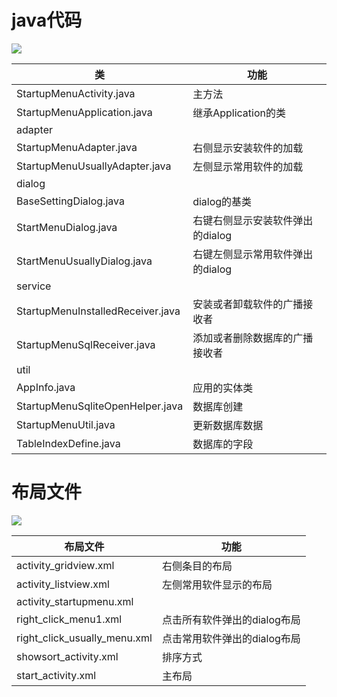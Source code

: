 # java代码
![](https://github.com/openthos/systemui-analysis/blob/master/LJH/design/startupmenu_code.png)

|类|功能|
|---|---|
|StartupMenuActivity.java|主方法|
|StartupMenuApplication.java|继承Application的类|
|adapter||
|StartupMenuAdapter.java|右侧显示安装软件的加载|
|StartupMenuUsuallyAdapter.java|左侧显示常用软件的加载|
|dialog||
|BaseSettingDialog.java|dialog的基类|
|StartMenuDialog.java|右键右侧显示安装软件弹出的dialog|
|StartMenuUsuallyDialog.java|右键左侧显示常用软件弹出的dialog|
|service||
|StartupMenuInstalledReceiver.java|安装或者卸载软件的广播接收者|
|StartupMenuSqlReceiver.java|添加或者删除数据库的广播接收者|
|util||
|AppInfo.java|应用的实体类|
|StartupMenuSqliteOpenHelper.java|数据库创建|
|StartupMenuUtil.java|更新数据库数据|
|TableIndexDefine.java|数据库的字段|

# 布局文件
![](https://github.com/openthos/systemui-analysis/blob/master/LJH/design/startupmenu_layout.png)

|布局文件|功能|
|---|---|
|activity_gridview.xml|右侧条目的布局|
|activity_listview.xml|左侧常用软件显示的布局|
|activity_startupmenu.xml||
|right_click_menu1.xml|点击所有软件弹出的dialog布局|
|right_click_usually_menu.xml|点击常用软件弹出的dialog布局|
|showsort_activity.xml|排序方式|
|start_activity.xml|主布局|
